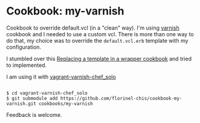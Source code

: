Cookbook: my-varnish
===================

Cookbook to override default.vcl (in a "clean" way). I'm using [varnish](https://github.com/opscode-cookbooks/varnish) cookbook 
and I needed to use a custom vcl. There is more than one way to do that, my choice was to override the `default.vcl.erb`
template with my configuration.

I stumbled over this [Replacing a template in a wrapper cookbook](http://stackoverflow.com/questions/15933157/replacing-a-template-in-a-wrapper-cookbook) and tried to implemented.

I am using it with [vagrant-varnish-chef_solo](https://github.com/florinel-chis/vagrant-varnish-chef_solo)

```

$ cd vagrant-varnish-chef_solo
$ git submodule add https://github.com/florinel-chis/cookbook-my-varnish.git cookbooks/my-varnish

```

Feedback is welcome.
